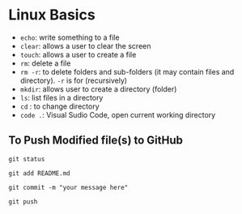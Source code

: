 # Linux Basics

- `echo`: write something to a file 
- `clear`: allows a user to clear the screen
- `touch`: allows a user to create a file
- `rm`: delete a file
- `rm -r`:  to delete folders and sub-folders (it may contain files and directory). `-r` is for (recursively)
- `mkdir`: allows user to create a directory (folder)
- `ls`: list files in a directory
- `cd` : to change directory
- `code .`: Visual Sudio Code, open current working directory

## To Push Modified file(s) to GitHub
```git status```

```git add README.md```

```git commit -m "your message here"```

```git push```